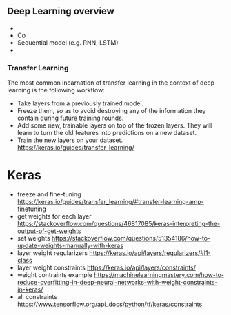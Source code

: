 ## Deep Learning overview
- 
- Co
- Sequential model (e.g. RNN, LSTM)
-

### Transfer Learning
The most common incarnation of transfer learning in the context of deep learning is the following workflow:
- Take layers from a previously trained model.
- Freeze them, so as to avoid destroying any of the information they contain during future training rounds.
- Add some new, trainable layers on top of the frozen layers. They will learn to turn the old features into predictions on a new dataset.
- Train the new layers on your dataset.
https://keras.io/guides/transfer_learning/

# Keras
- freeze and fine-tuning https://keras.io/guides/transfer_learning/#transfer-learning-amp-finetuning
- get weights for each layer https://stackoverflow.com/questions/46817085/keras-interpreting-the-output-of-get-weights
- set weights https://stackoverflow.com/questions/51354186/how-to-update-weights-manually-with-keras
- layer weight regularizers https://keras.io/api/layers/regularizers/#l1-class
- layer weight constraints https://keras.io/api/layers/constraints/
- weight contraints example https://machinelearningmastery.com/how-to-reduce-overfitting-in-deep-neural-networks-with-weight-constraints-in-keras/
- all constraints https://www.tensorflow.org/api_docs/python/tf/keras/constraints